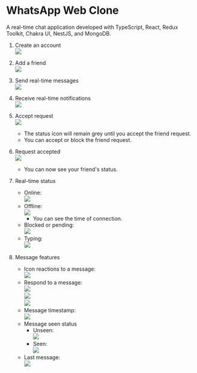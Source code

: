 # WhatsApp Web Clone

A real-time chat application developed with TypeScript, React, Redux Toolkit, Chakra UI, NestJS, and MongoDB.

1. Create an account  
   <img src="https://res.cloudinary.com/dxexw8kqg/image/upload/v1697490224/SCR-20231016-p2z_kw2v0t.png"  style="object-fit: cover;">

2. Add a friend  
   <img src='https://res.cloudinary.com/dxexw8kqg/image/upload/v1697490421/SCR-20231016-p5o_p9egkv.png' style="object-fit: cover;">

3. Send real-time messages  
   <img src='https://res.cloudinary.com/dxexw8kqg/image/upload/v1716149051/SCR-20240519-npa_iowxmq.png' style="object-fit: cover;">

4. Receive real-time notifications  
   <img src='https://res.cloudinary.com/dxexw8kqg/image/upload/v1716148898/SCR-20240519-nkl_jnm97f.png' style="object-fit: cover;">

5. Accept request  
   <img src='https://res.cloudinary.com/dxexw8kqg/image/upload/v1716148897/SCR-20240519-nkz_up4mer.png' style="object-fit: cover;">
   - The status icon will remain grey until you accept the friend request.
   - You can accept or block the friend request.
6. Request accepted  
   <img src='https://res.cloudinary.com/dxexw8kqg/image/upload/v1716148897/SCR-20240519-n0m_zbwtwr.png' style="object-fit: cover;">
   - You can now see your friend's status.
7. Real-time status
   - Online:  
     <img src='https://res.cloudinary.com/dxexw8kqg/image/upload/v1716148897/SCR-20240519-n0m_zbwtwr.png' style="object-fit: cover;">
   - Offline:  
     <img src='https://res.cloudinary.com/dxexw8kqg/image/upload/v1716148898/SCR-20240519-niu_ta3uu6.png' style="object-fit: cover;">
     - You can see the time of connection.
   - Blocked or pending:  
     <img src='https://res.cloudinary.com/dxexw8kqg/image/upload/v1716148898/SCR-20240519-nkl_jnm97f.png' style="object-fit: cover;">
   - Typing:  
     <img src='https://res.cloudinary.com/dxexw8kqg/image/upload/v1716148897/SCR-20240519-n3h_dcnlt9.png' style="object-fit: cover;">
8. Message features
   - Icon reactions to a message:  
     <img src='https://res.cloudinary.com/dxexw8kqg/image/upload/v1716148898/SCR-20240519-n2f_tvcnwp.png' style="object-fit: cover;">
   - Respond to a message:  
     <img src='https://res.cloudinary.com/dxexw8kqg/image/upload/v1716150175/SCR-20240519-o4x_hc1xlu.png' style="object-fit: cover;">  
     <img src='https://res.cloudinary.com/dxexw8kqg/image/upload/v1716148898/SCR-20240519-n2u_hx3dup.png' style="object-fit: cover;">  
     <img src='https://res.cloudinary.com/dxexw8kqg/image/upload/v1716148898/SCR-20240519-n35_a5mpaw.png' style="object-fit: cover;">
   - Message timestamp:  
     <img src='https://res.cloudinary.com/dxexw8kqg/image/upload/v1716150404/SCR-20240519-o7z_tyoilr.png' style="object-fit: cover;">
   - Message seen status
     - Unseen:  
       <img src='https://res.cloudinary.com/dxexw8kqg/image/upload/v1716150508/SCR-20240519-o9j_qspzks.png' style="object-fit: cover;">
     - Seen:  
       <img src='https://res.cloudinary.com/dxexw8kqg/image/upload/v1716150606/SCR-20240519-oau_hl7jgs.png' style="object-fit: cover;">
   - Last message:  
     <img src='https://res.cloudinary.com/dxexw8kqg/image/upload/v1716150673/SCR-20240519-obt_f4qm9b.png' style="object-fit: cover;">
